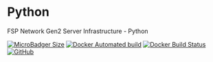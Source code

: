# Python

FSP Network Gen2 Server Infrastructure - Python

[![MicroBadger Size](https://img.shields.io/microbadger/image-size/fspnetwork/python.svg?style=flat-square)](https://microbadger.com/#/images/fspnetwork/php)
[![Docker Automated build](https://img.shields.io/docker/automated/fspnetwork/python.svg?style=flat-square)](https://hub.docker.com/r/fspnetwork/php/)
[![Docker Build Status](https://img.shields.io/docker/build/fspnetwork/python.svg?style=flat-square)](https://hub.docker.com/r/fspnetwork/php/)
[![GitHub](https://img.shields.io/github/license/fspnet/python.svg?style=flat-square)](https://github.com/fspnetwork/php/blob/master/LICENSE)